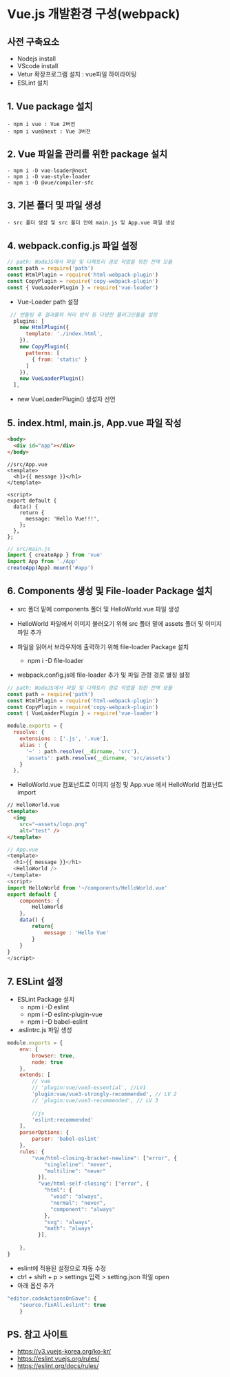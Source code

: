 # Vue.js 개발환경 구성(webpack)

## 사전 구축요소
- Nodejs install
- VScode install
- Vetur 확장프로그램 설치 : vue파일 하이라이팅
- ESLint 설치 
## 1. Vue package 설치
    - npm i vue : Vue 2버전
    - npm i vue@next : Vue 3버전
## 2. Vue 파일을 관리를 위한 package 설치
    - npm i -D vue-loader@next
    - npm i -D vue-style-loader
    - npm i -D @vue/compiler-sfc
##  3. 기본 폴더 및 파일 생성
    - src 폴더 생성 및 src 폴더 안에 main.js 및 App.vue 파일 생성
##  4. webpack.config.js 파일 설정
```javascript
// path: NodeJS에서 파일 및 디렉토리 경로 작업을 위한 전역 모듈
const path = require('path')
const HtmlPlugin = require('html-webpack-plugin')
const CopyPlugin = require('copy-webpack-plugin')
const { VueLoaderPlugin } = require('vue-loader') 
```
- Vue-Loader path 설정


```javascript
 // 번들링 후 결과물의 처리 방식 등 다양한 플러그인들을 설정
  plugins: [
    new HtmlPlugin({
      template: './index.html',
    }),
    new CopyPlugin({
      patterns: [
        { from: 'static' }
      ]
    }),
    new VueLoaderPlugin()
  ],
 ```
- new VueLoaderPlugin() 생성자 선언


## 5. index.html, main.js, App.vue 파일 작성

```html
<body>
  <div id="app"></div>
</body>
```
```vue
//src/App.vue  
<template>
  <h1>{{ message }}</h1>
</template>

<script>
export default {
  data() {
    return {
      message: 'Hello Vue!!!',
    };
  },
};
```
```javascript
// src/main.js
import { createApp } from 'vue'
import App from './App'
createApp(App).mount('#app')
```
## 6. Components 생성 및 File-loader Package 설치
- src 폴더 밑에 components 폴더 및 HelloWorld.vue 파일 생성
- HelloWorld 파일에서 이미지 불러오기 위해 src 폴더 밑에 assets 폴더 및 이미지 파일 추가
- 파일을 읽어서 브라우저에 출력하기 위해 file-loader Package 설치
    - npm i -D file-loader

- webpack.config.js에 file-loader 추가 및 파일 관령 경로 별칭 설정
```javascript
// path: NodeJS에서 파일 및 디렉토리 경로 작업을 위한 전역 모듈
const path = require('path')
const HtmlPlugin = require('html-webpack-plugin')
const CopyPlugin = require('copy-webpack-plugin')
const { VueLoaderPlugin } = require('vue-loader') 

module.exports = {
  resolve: {
    extensions : ['.js', '.vue'],
    alias : {
      '~' : path.resolve(__dirname, 'src'),
      'assets': path.resolve(__dirname, 'src/assets')
    }
  },   
```
- HelloWorld.vue 컴포넌트로 이미지 설정 및 App.vue 에서 HelloWorld 컴포넌트 import
```html
// HelloWorld.vue
<template>
  <img 
    src="~assets/logo.png" 
    alt="test" />
</template>
```
```javascript
// App.vue
<template>
  <h1>{{ message }}</h1>
  <HelloWorld />
</template>
<script>
import HelloWorld from '~/components/HelloWorld.vue'
export default {
    components: {
        HelloWorld
    },
    data() {
        return{
            message : 'Hello Vue'
        }
    }
}
</script>

```

## 7. ESLint 설정
- ESLint Package 설치
    - npm i -D eslint
    - npm i -D eslint-plugin-vue
    - npm i -D babel-eslint
- .eslintrc.js 파일 생성
```javascript
module.exports = {
    env: {
        browser: true,
        node: true
    },
    extends: [
        // vue
        // 'plugin:vue/vue3-essential', //LV1
        'plugin:vue/vue3-strongly-recommended', // LV 2
        // 'plugin:vue/vue3-recommended', // LV 3
        
        //js
        'eslint:recommended'
    ],
    parserOptions: {
        parser: 'babel-eslint'
    },
    rules: {
        "vue/html-closing-bracket-newline": ["error", {
            "singleline": "never",
            "multiline": "never"
          }],
          "vue/html-self-closing": ["error", {
            "html": {
              "void": "always",
              "normal": "never",
              "component": "always"
            },
            "svg": "always",
            "math": "always"
          }],
            
    },
}
```
- eslint에 적용된 설정으로 자동 수정
- ctrl + shift + p > settings 입력 > setting.json 파일 open
- 아래 옵션 추가
```javascript
"editor.codeActionsOnSave": {
    "source.fixAll.eslint": true 
    }
```

## PS. 참고 사이트
- https://v3.vuejs-korea.org/ko-kr/
- https://eslint.vuejs.org/rules/
- https://eslint.org/docs/rules/